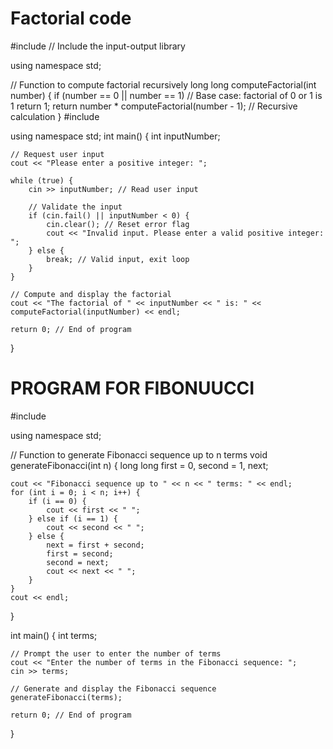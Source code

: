 # Factorial code
#include <iostream>  // Include the input-output library

using namespace std;

// Function to compute factorial recursively
long long computeFactorial(int number) {
    if (number == 0 || number == 1) // Base case: factorial of 0 or 1 is 1
        return 1;
    return number * computeFactorial(number - 1); // Recursive calculation
}
#include <iostream>  

using namespace std;
int main() {
    int inputNumber;

    // Request user input
    cout << "Please enter a positive integer: ";

    while (true) {
        cin >> inputNumber; // Read user input

        // Validate the input
        if (cin.fail() || inputNumber < 0) {
            cin.clear(); // Reset error flag
            cout << "Invalid input. Please enter a valid positive integer: ";
        } else {
            break; // Valid input, exit loop
        }
    }

    // Compute and display the factorial
    cout << "The factorial of " << inputNumber << " is: " << computeFactorial(inputNumber) << endl;

    return 0; // End of program
}
# PROGRAM FOR FIBONUUCCI
#include <iostream>  

using namespace std;

// Function to generate Fibonacci sequence up to n terms
void generateFibonacci(int n) {
    long long first = 0, second = 1, next;

    cout << "Fibonacci sequence up to " << n << " terms: " << endl;
    for (int i = 0; i < n; i++) {
        if (i == 0) {
            cout << first << " ";
        } else if (i == 1) {
            cout << second << " ";
        } else {
            next = first + second;
            first = second;
            second = next;
            cout << next << " ";
        }
    }
    cout << endl;
}

int main() {
    int terms;

    // Prompt the user to enter the number of terms
    cout << "Enter the number of terms in the Fibonacci sequence: ";
    cin >> terms;

    // Generate and display the Fibonacci sequence
    generateFibonacci(terms);

    return 0; // End of program
}
